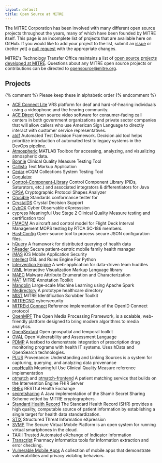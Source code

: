 ```yaml
---
layout: default
title: Open Source at MITRE
---
```


The MITRE Corporation has been involved with many different open source
projects throughout the years, many of which have been founded by MITRE itself.
This page is an incomplete list of projects that are available here on GitHub.
If you would like to add your project to the list, submit an
[issue](https://github.com/mitre/mitre.github.com/issues) or (better yet) a
[pull request](https://github.com/mitre/mitre.github.com/pulls) with the
appropriate changes.

MITRE's Technology Transfer Office maintains a list of [open source projects
developed at
MITRE](https://www.mitre.org/research/technology-transfer/open-source-software).
Questions about any MITRE open source projects or contributions can be directed
to [opensource@mitre.org](mailto:opensource@mitre.org).

## Projects

{% comment %} Please keep these in alphabetic order {% endcomment %}

* [ACE Connect Lite](https://github.com/mitrefccace/aceconnectlite-public) VRS platform for deaf and hard-of-hearing individuals using a videophone and the hearing community.
* [ACE Direct](https://github.com/mitrefccace/acedirect-public) Open source video software for consumer-facing call centers in both government organizations and private sector companies that will allow callers who use American Sign Language to directly interact with customer service representatives.
* [atdf](https://github.com/mitre/atdf) Automated Test Decision Framework. Decision aid tool helps prioritize introduction of automated test to legacy systems in the DevOps pipeline.
* [Atmospheric](https://github.com/atmospheric/atmospheric) MATLAB Toolbox for accessing, analyzing, and visualizing atmospheric data.
* [Bonnie](https://github.com/projecttacoma/bonnie) Clinical Quality Measure Testing Tool
* [Callisto](https://mitre.github.com/callisto/) Text Markup Application
* [Cedar](http://mitre.github.io/cedar/) eCQM Collections System Testing Tool
* [Cogulator](http://cogulator.github.io/Cogulator/)
* [Control-Component-Library](https://github.com/buffetboy2001/Control-Component-Library) Control Component Library (PIDs, Saturators, etc.) and associated integrators &amp; differentiators for Java
* [CPSA](https://github.com/mitre/cpsa) Cryptographic Protocol Shapes Analyzer
* [Crucible](https://github.com/fhir-crucible) Standards conformance tester for
* [CrystalDS](https://github.com/crystal-ds) Crystal Decision Support
* [CybOX](https://github.com/CybOXProject) Cyber Observable eXpresssion
* [cypress](https://github.com/projectcypress) Meaningful Use Stage 2 Clinical Quality Measure testing and certification tool
* [FMACM](https://github.com/mitre/fmacm) An aircraft and control model for Flight Deck Interval Management MOPS testing by RTCA SC-186 members.
* [HashConfig](https://github.com/mitrefccace/hashconfig) Open-source tool to process secure JSON configuration files.
* [hQuery](https://github.com/hquery) A framework for distributed querying of health data
* [hReader](https://github.com/projecthreader/) Secure patient-centric mobile family health manager
* [iMAS](https://github.com/project-imas) iOS Mobile Application Security
* [Intellect](https://github.com/nemonik/Intellect) DSL and Rules Engine For Python
* [Intervention Engine](https://github.com/intervention-engine/) A web-application for data-driven team huddles
* [IVML](https://jegentile.github.io/ivml/) Interactive Visualization Markup Language library
* [MAEC](https://github.com/MAECProject) Malware Attribute Enumeration and Characterization
* [MAT](http://mat-annotation.sourceforge.net/) MITRE Annotation Toolkit
* [Mandolin](https://github.com/project-mandolin) Large-scale Machine Learning using Apache Spark
* [Medirectory](https://github.com/Medirectory) A prototype healthcare directory
* [MIST](http://mist-deid.sourceforge.net/) MITRE Identification Scrubber Toolkit
* [MITRECND](https://github.com/mitrecnd) cybersecurity
* [MITREid Connect](https://github.com/mitreid-connect) Reference implementation of the OpenID Connect protocol
* [OpenMPF](https://openmpf.github.io/) The Open Media Processing Framework, is a scalable, web-friendly platform designed to bring modern algorithms to media analytics.
* [OpenSextant](https://opensextant.github.io/) Open geospatial and temporal toolkit
* [OVAL](https://github.com/OVALProject) Open Vulnerability and Assessment Language
* [PDMP](https://github.com/project-pdmp) A testbed to demonstrate integration of prescription drug monitoring programs with health IT systems. Uses hData and OpenSearch technologies.
* [PLUS](https://github.com/plus-provenance/plus) Provenance: Understanding and Linking Sources is a system for capturing, querying, and analyzing data provenance
* [popHealth](https://github.com/pophealth) Meaningful Use Clinical Quality Measure reference implementation
* [ptmatch](https://github.com/mitre/ptmatch) and [ptmatch-frontend](https://github.com/mitre/ptmatch-frontend) A patient matching service that builds on the Intervention Engine FHIR Server
* [RHEx](https://github.com/project-rhex) RESTful Health Exchange
* [secretsharing](https://github.com/secretsharing/secretsharing) A Java implementation of the Shamir Secret Sharing Scheme vetted by MITRE cryptographers.
* [Standard Health Record](https://github.com/standardhealth/) The Standard Health Record (SHR) provides a high quality, computable source of patient information by establishing a single target for health data standardization.
* [STIX](https://github.com/STIXProject) Structured Threat Information eXpression
* [SVMP](https://svmp.github.io) The Secure Virtual Mobile Platform is an open system for running virtual smartphones in the cloud.
* [TAXII](https://github.com/TAXIIProject) Trusted Automated eXchange of Indicator Information
* [Transcript](https://github.com/project-transcript/) Pharmacy informatics tools for information extraction and error checking.
* [Vulnerable Mobile Apps](https://mitre.github.io/vulnerable-mobile-apps/) A collection of mobile apps that demonstrate vulnerabilities and privacy violating behaviors.
